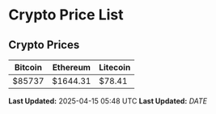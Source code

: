 # Crypto Price List

## Crypto Prices
| Bitcoin | Ethereum | Litecoin |
| ------- | -------- | -------- |
| $85737 | $1644.31 | $78.41 |
**Last Updated:** 2025-04-15 05:48 UTC
**Last Updated:** $DATE$

